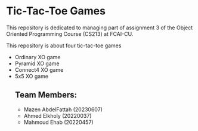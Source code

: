 <!DOCTYPE html>
<html lang="en">
<head>
    <meta charset="UTF-8">
    <meta name="viewport" content="width=device-width, initial-scale=1.0">
</head>
<body>
    <h1>Tic-Tac-Toe Games</h1>
    <p>This repository is dedicated to managing part of assignment 3 of the Object Oriented Programming Course (CS213) at FCAI-CU.</p>
    <p>This repository is about four tic-tac-toe games</p>
    <ul>
        <li>Ordinary XO game</li>
        <li>Pyramid XO game</li>
        <li>Connect4 XO game</li>
        <li>5x5 XO game</li>
    <h2>Team Members:</h2>
    <ul>
        <li>Mazen AbdelFattah (20230607)</li>
        <li>Ahmed Elkholy (20220037)</li>
        <li>Mahmoud Ehab (20220457)</li>
    </ul>
</body>
</html>
